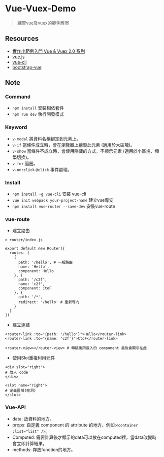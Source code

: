 # Vue-Vuex-Demo
> 練習vue及vuex的範例專案

## Resources
* [實作小範例入門 Vue & Vuex 2.0 系列](https://github.com/hungjie19/ironman2017vue)
* [vue.js](https://vuejs.org/)
* [vue-cli](https://github.com/vuejs/vue-cli)
* [bootstrap-vue](https://bootstrap-vue.js.org/docs/setup/)

## Note

### Command
* `npm install` 安裝相依套件
* `npm run dev` 執行開發模式

### Keyword
* `v-modal` 將資料名稱綁定到元素上。
* `v-if` 當條件成立時，會在瀏覽器上繪製此元素 (適用於大區塊)。
* `v-show` 當條件不成立時，會使用隱藏的方式，不顯示元素 (適用於小區塊、頻繁切換)。
* `v-for` 迴圈。
* `v-on:click` `@click` 事件處理。

### Install
* `npm install -g vue-cli` 安裝 [vue-cli](https://github.com/vuejs/vue-cli)
* `vue init webpack your-project-name` 建立vue專安
* `npm install vue-router --save-dev` 安裝vue-route

### vue-route
* 建立路由
```
> router/index.js

export default new Router({
  routes: [
    {
      path: '/hello', # 一般路由
      name: 'Hello',
      component: Hello
    }, {
      path: '/c2f',
      name: 'c2f',
      component: CtoF
    }, {
      path: '/*', 
      redirect: '/hello' # 重新導向
    }
  ]
})
```
* 建立連結
```
<router-link :to="{path: '/hello'}">Hello</router-link>
<router-link :to="{name: 'c2f'}">CtoF</router-link>

<router-view></router-view> # 轉跳後所載入的 component 最後會顯示在此
```
* 使用Slot重複利用元件
```
<div slot="right">
# 放入 code
</div>

<slot name="right"> 
# 定義區域(挖洞)
</slot>
```


### Vue-API
* data: 放資料的地方。
* props: 自定義 component 的 attribute 的地方，例如:`<container :list="list" />`。
* Computed: 需要計算後才顯示的data可以放在computed裡，當data改變時會立即計算結果。
* methods: 存放function的地方。
